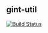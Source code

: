 gint-util
-------------

[![Build Status](https://api.travis-ci.com/Gintellect/gint-util.png?token=Ep7JsJpF3GkfPp6Gsk1a)](http://magnum.travis-ci.com/Gintellect/gint-security)